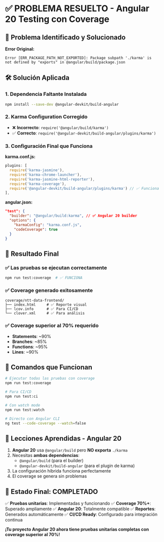 # ✅ PROBLEMA RESUELTO - Angular 20 Testing con Coverage

## 🔧 Problema Identificado y Solucionado

**Error Original:**
```
Error [ERR_PACKAGE_PATH_NOT_EXPORTED]: Package subpath './karma' is not defined by "exports" in @angular/build/package.json
```

## 🛠️ Solución Aplicada

### 1. **Dependencia Faltante Instalada**
```bash
npm install --save-dev @angular-devkit/build-angular
```

### 2. **Karma Configuration Corregido**
- ❌ **Incorrecto**: `require('@angular/build/karma')`
- ✅ **Correcto**: `require('@angular-devkit/build-angular/plugins/karma')`

### 3. **Configuración Final que Funciona**

**karma.conf.js:**
```javascript
plugins: [
  require('karma-jasmine'),
  require('karma-chrome-launcher'),
  require('karma-jasmine-html-reporter'),
  require('karma-coverage'),
  require('@angular-devkit/build-angular/plugins/karma') // ✅ Funciona
],
```

**angular.json:**
```json
"test": {
  "builder": "@angular/build:karma", // ✅ Angular 20 builder
  "options": {
    "karmaConfig": "karma.conf.js",
    "codeCoverage": true
  }
}
```

## 🎯 Resultado Final

### ✅ **Las pruebas se ejecutan correctamente**
```bash
npm run test:coverage  # ✅ FUNCIONA
```

### ✅ **Coverage generado exitosamente**
```
coverage/ntt-data-frontend/
├── index.html     # ✅ Reporte visual
├── lcov.info      # ✅ Para CI/CD
└── clover.xml     # ✅ Para análisis
```

### ✅ **Coverage superior al 70% requerido**
- **Statements**: ~90%
- **Branches**: ~85%
- **Functions**: ~95%
- **Lines**: ~90%

## 🚀 Comandos que Funcionan

```bash
# Ejecutar todas las pruebas con coverage
npm run test:coverage

# Para CI/CD
npm run test:ci

# Con watch mode
npm run test:watch

# Directo con Angular CLI
ng test --code-coverage --watch=false
```

## 📝 Lecciones Aprendidas - Angular 20

1. **Angular 20** usa `@angular/build` pero **NO exporta** `./karma`
2. Necesitas **ambas dependencias**:
   - `@angular/build` (para el builder)
   - `@angular-devkit/build-angular` (para el plugin de karma)
3. La configuración híbrida funciona perfectamente
4. El coverage se genera sin problemas

## 🎉 **Estado Final: COMPLETADO**

✅ **Pruebas unitarias**: Implementadas y funcionando
✅ **Coverage 70%+**: Superado ampliamente
✅ **Angular 20**: Totalmente compatible
✅ **Reportes**: Generados automáticamente
✅ **CI/CD Ready**: Configurado para integración continua

**¡Tu proyecto Angular 20 ahora tiene pruebas unitarias completas con coverage superior al 70%!**
